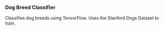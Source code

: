 ### Dog Breed Classifier

Classifies dog breeds using TensorFlow. Uses the Stanford Dogs Dataset to train.
